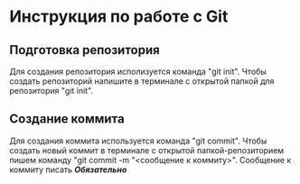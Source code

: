 # Инструкция по работе с Git

## Подготовка репозитория
Для создания репозитория исполизуется команда "git init". Чтобы создать репозиторий напишите в терминале с открытой папкой для репозитория "git init".

## Создание коммита
Для создания коммита используется команда "git commit". Чтобы создать новый коммит в терминале с открытой папкой-репозиторием пишем команду "git commit -m "<сообщение к коммиту>". Сообщение к коммиту писать ***Обязательно***
